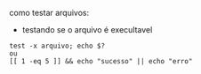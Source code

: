 como testar arquivos:
- testando se o arquivo é execultavel 
```
test -x arquivo; echo $?
ou
[[ 1 -eq 5 ]] && echo "sucesso" || echo "erro"
```